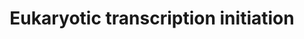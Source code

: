 ---
annotations:
- type: Pathway Ontology
  value: transcription pathway
authors:
- MaintBot
- Thomas
- Christine Chichester
- Eweitz
description: 'In eukaryotes, RNA polymerase, and therefore the initiation of transcription,
  requires the presence of a core promoter sequence in the DNA. RNA polymerase is
  able to bind to core promoters in the presence of various specific transcription
  factors. The most common type of core promoter in eukaryotes is a short DNA sequence
  known as a TATA box. The TATA box, as a core promoter, is the binding site for a
  transcription factor known as TATA binding protein (TBP), which is itself a subunit
  of another transcription factor, called Transcription Factor II D (TFIID). After
  TFIID binds to the TATA box via the TBP, five more transcription factors and RNA
  polymerase combine around the TATA box in a series of stages to form a preinitiation
  complex. One transcription factor, DNA helicase, has helicase activity and so is
  involved in the separating of opposing strands of double-stranded DNA to provide
  access to a single-stranded DNA template. However, only a low, or basal, rate of
  transcription is driven by the preinitiation complex alone. Other proteins known
  as activators and repressors, along with any associated coactivators or corepressors,
  are responsible for modulating transcription rate.  Source: [[wikipedia:Transcription_(genetics)|Wikipedia]]'
last-edited: 2021-05-21
organisms:
- Pan troglodytes
redirect_from:
- /index.php/Pathway:WP948
- /instance/WP948
schema-jsonld:
- '@context': https://schema.org/
  '@id': https://wikipathways.github.io/pathways/WP948.html
  '@type': Dataset
  creator:
    '@type': Organization
    name: WikiPathways
  description: 'In eukaryotes, RNA polymerase, and therefore the initiation of transcription,
    requires the presence of a core promoter sequence in the DNA. RNA polymerase is
    able to bind to core promoters in the presence of various specific transcription
    factors. The most common type of core promoter in eukaryotes is a short DNA sequence
    known as a TATA box. The TATA box, as a core promoter, is the binding site for
    a transcription factor known as TATA binding protein (TBP), which is itself a
    subunit of another transcription factor, called Transcription Factor II D (TFIID).
    After TFIID binds to the TATA box via the TBP, five more transcription factors
    and RNA polymerase combine around the TATA box in a series of stages to form a
    preinitiation complex. One transcription factor, DNA helicase, has helicase activity
    and so is involved in the separating of opposing strands of double-stranded DNA
    to provide access to a single-stranded DNA template. However, only a low, or basal,
    rate of transcription is driven by the preinitiation complex alone. Other proteins
    known as activators and repressors, along with any associated coactivators or
    corepressors, are responsible for modulating transcription rate.  Source: [[wikipedia:Transcription_(genetics)|Wikipedia]]'
  keywords:
  - GTF2H3
  - TBP
  - TAF12
  - POLR2G
  - CCNH
  - POLR2F
  - POLR3B
  - POLR2H
  - MNAT1
  - GTF2H4
  - LOC100612178
  - CDK7
  - GTF2H2
  - GTF2B
  - POLR2K
  - POLR2C
  - POLR2B
  - POLR2J
  - POLR1E
  - GTF2E1
  - GTF2A2
  - GTF2E2
  - POLR2I
  - TAF6
  - POLR2E
  - TAF5
  - ERCC3
  - ERCC2
  - TAF7
  - POLR3E
  - POLR1A
  - POLR3D
  - GTF2F2
  - TAF13
  - POLR1B
  - GTF2H1
  - POLR1D
  - POLR3K
  - POLR2A
  - POLR3H
  - ILK
  license: CC0
  name: Eukaryotic transcription initiation
seo: CreativeWork
title: Eukaryotic transcription initiation
wpid: WP948
---